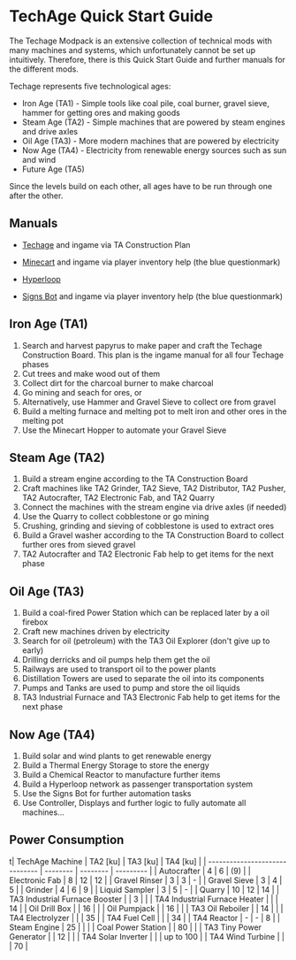 # TechAge Quick Start Guide

The Techage Modpack is an extensive collection of technical mods with many machines and systems, which unfortunately cannot be set up intuitively. Therefore, there is this Quick Start Guide and further manuals for the different mods.


Techage represents five technological ages:

- Iron Age (TA1) - Simple tools like coal pile, coal burner, gravel sieve, hammer for getting ores and making goods
- Steam Age (TA2) - Simple machines that are powered by steam engines and drive axles
- Oil Age (TA3) - More modern machines that are powered by electricity
- Now Age (TA4) - Electricity from renewable energy sources such as sun and wind
- Future Age (TA5)

Since the levels build on each other, all ages have to be run through one after the other.



## Manuals

- [Techage](https://github.com/joe7575/techage/wiki) and ingame via TA Construction Plan

- [Minecart](https://github.com/joe7575/minecart/blob/master/README.md) and ingame via player inventory help (the blue questionmark)
- [Hyperloop](https://github.com/joe7575/Minetest-Hyperloop/wiki)
- [Signs Bot](https://github.com/joe7575/signs_bot/blob/master/README.md) and ingame via player inventory help (the blue questionmark)



## Iron Age (TA1)

1. Search and harvest papyrus to make paper and craft the Techage Construction Board. This plan is the ingame manual for all four Techage phases
2. Cut trees and make wood out of them
3. Collect dirt for the charcoal burner to make charcoal
4. Go mining and seach for ores, or
5. Alternatively, use Hammer and Gravel Sieve to collect ore from gravel
6. Build a melting furnace and melting pot to melt iron and other ores in the melting pot
7. Use the Minecart Hopper to automate your Gravel Sieve



## Steam Age (TA2)

1. Build a stream engine according to the TA Construction Board
2. Craft machines like TA2 Grinder, TA2 Sieve, TA2 Distributor, TA2 Pusher, TA2 Autocrafter, TA2 Electronic Fab, and TA2 Quarry
3. Connect the machines with the stream engine via drive axles (if needed)
4. Use the Quarry to collect cobblestone or go mining
5. Crushing, grinding and sieving of cobblestone is used to extract ores
6. Build a Gravel washer according to the TA Construction Board to collect further ores from sieved gravel
7. TA2 Autocrafter and TA2 Electronic Fab help to get items for the next phase



## Oil Age (TA3)

1. Build a coal-fired Power Station which can be replaced later by a oil firebox
2. Craft new machines driven by electricity
3. Search for oil (petroleum) with the TA3 Oil Explorer (don't give up to early)
4. Drilling derricks and oil pumps help them get the oil
5. Railways are used to transport oil to the power plants
6. Distillation Towers are used to separate the oil into its components
7. Pumps and Tanks are used to pump and store the oil liquids
8. TA3 Industrial Furnace and TA3 Electronic Fab help to get items for the next phase



## Now Age (TA4)

1. Build solar and wind plants to get renewable energy
2. Build a Thermal Energy Storage to store the energy
3. Build a Chemical Reactor to manufacture further items
4. Build a Hyperloop network as passenger transportation system
5. Use the Signs Bot for further automation tasks
6. Use Controller, Displays and further logic to fully automate all machines...



## Power Consumption

t| TechAge Machine                | TA2 [ku] | TA3 [ku] | TA4 [ku]  |
| ------------------------------ | -------- | -------- | --------- |
| Autocrafter                    | 4        | 6        | (9)       |
| Electronic Fab                 | 8        | 12       | 12        |
| Gravel Rinser                  | 3        | 3        | -         |
| Gravel Sieve                   | 3        | 4        | 5         |
| Grinder                        | 4        | 6        | 9         |
| Liquid Sampler                 | 3        | 5        | -         |
| Quarry                         | 10       | 12       | 14        |
| TA3 Industrial Furnace Booster |          | 3        |           |
| TA4 Industrial Furnace Heater  |          |          | 14        |
| Oil Drill Box                  |          | 16       |           |
| Oil Pumpjack                   |          | 16       |           |
| TA3 Oil Reboiler               |          | 14       |           |
| TA4 Electrolyzer               |          |          | 35        |
| TA4 Fuel Cell                  |          |          | 34        |
| TA4 Reactor                    | -        | -        | 8         |
| Steam Engine                   | 25       |          |           |
| Coal Power Station             |          | 80       |           |
| TA3 Tiny Power Generator       |          | 12       |           |
| TA4 Solar Inverter             |          |          | up to 100 |
| TA4 Wind Turbine               |          |          | 70        |

